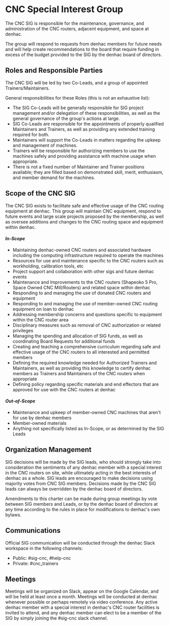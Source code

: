 # CNC Special Interest Group

The CNC SIG is responsible for the maintenance, governance, and administration of the CNC routers, adjacent equipment, and space at denhac.

The group will respond to requests from denhac members for future needs and will help create recommendations to the board that require funding in excess of the budget provided to the SIG by the denhac board of directors.

## Roles and Responsible Parties

The CNC SIG will be led by two Co-Leads, and a group of appointed Trainers/Maintainers. 

General responsibilities for these Roles (this is not an exhaustive list):

* The SIG Co-Leads will be generally responsible for SIG project management and/or delegation of these responsibilities, as well as the general governance of the group's actions at large.
* SIG Co-Leads are responsible for the appointments of properly qualified Maintainers and Trainers, as well as providing any extended training required for both.
* Maintainers will support the Co-Leads in matters regarding the upkeep and management of machines.
* Trainers will be responsible for authorizing members to use the machines safely and providing assistance with machine usage when appropriate.
* There is not a fixed number of Maintainer and Trainer positions available; they are filled based on demonstrated skill, merit, enthusiasm, and member demand for the machines.

## Scope of the CNC SIG

The CNC SIG exists to facilitate safe and effective usage of the CNC routing equipment at denhac. This group will maintain CNC equipment, respond to future events and large scale projects proposed by the membership, as well as oversee additions and changes to the CNC routing space and equipment within denhac.

#### ***In-Scope***

* Maintaining denhac-owned CNC routers and associated hardware including the computing infrastructure required to operate the machines
* Resources for use and maintenance specific to the CNC routers such as workholding, calibration tools, etc
* Project support and collaboration with other sigs and future denhac events
* Maintenance and Improvements to the CNC routers (Shapeoko 5 Pro, Space Owned CNC Mill/Routers) and related space within denhac
* Responding to and managing the use of donated CNC routers and equipment
* Responding to and managing the use of member-owned CNC routing equipment on loan to denhac
* Addressing membership concerns and questions specific to equipment within the CNC router area
* Disciplinary measures such as removal of CNC authorization or related privileges
* Managing the spending and allocation of SIG funds, as well as coordinating Board Requests for additional funds
* Creating and teaching a comprehensive curriculum regarding safe and effective usage of the CNC routers to all interested and permitted members
* Defining the required knowledge needed for Authorized Trainers and Maintainers, as well as providing this knowledge to certify denhac members as Trainers and Maintainers of the CNC routers when appropriate
* Defining policy regarding specific materials and end effectors that are approved for use with the CNC routers at denhac

#### ***Out-of-Scope***

* Maintenance and upkeep of member-owned CNC machines that aren't for use by denhac members
* Member-owned materials
* Anything not specifically listed as In-Scope, or as determined by the SIG Leads

## Organization Management

SIG decisions will be made by the SIG leads, who should strongly take into consideration the sentiments of any denhac member with a special interest in the CNC routers on site, while ultimately acting in the best interests of denhac as a whole. SIG leads are encouraged to make decisions using majority votes from CNC SIG members. Decisions made by the CNC SIG leads can always be overridden by the denhac board of directors.

Amendments to this charter can be made during group meetings by vote between SIG members and Leads, or by the denhac board of directors at any time according to the rules in place for modifications to denhac's own bylaws.

## Communications

Official SIG communication will be conducted through the denhac Slack workspace in the following channels:

* Public: #sig-cnc, #help-cnc
* Private: #cnc_trainers

## Meetings

Meetings will be organized on Slack, appear on the Google Calendar, and will be held at least once a month. Meetings will be conducted at denhac whenever possible or perhaps remotely via video conference. Any active denhac member with a special interest in denhac's CNC router facilities is invited to attend, and any denhac member can elect to be a member of the SIG by simply joining the #sig-cnc slack channel.
